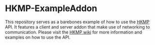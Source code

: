 # HKMP-ExampleAddon
This repository serves as a barebones example of how to use the [HKMP](https://github.com/Extremelyd1/HKMP) API.
It features a client and server addon that make use of networking to communication.
Please visit the [HKMP wiki](https://github.com/Extremelyd1/HKMP/wiki) for more information and examples on how to use the API.